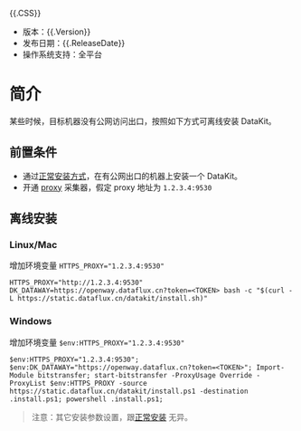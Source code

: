 {{.CSS}}

- 版本：{{.Version}}
- 发布日期：{{.ReleaseDate}}
- 操作系统支持：全平台

# 简介

某些时候，目标机器没有公网访问出口，按照如下方式可离线安装 DataKit。

## 前置条件

- 通过[正常安装方式](datakit-install)，在有公网出口的机器上安装一个 DataKit。
- 开通 [proxy](proxy) 采集器，假定 proxy 地址为 `1.2.3.4:9530`

## 离线安装

### Linux/Mac

增加环境变量 `HTTPS_PROXY="1.2.3.4:9530"`

```
HTTPS_PROXY="http://1.2.3.4:9530" DK_DATAWAY=https://openway.dataflux.cn?token=<TOKEN> bash -c "$(curl -L https://static.dataflux.cn/datakit/install.sh)"
```

### Windows

增加环境变量 `$env:HTTPS_PROXY="1.2.3.4:9530"`

```shell
$env:HTTPS_PROXY="1.2.3.4:9530"; $env:DK_DATAWAY="https://openway.dataflux.cn?token=<TOKEN>"; Import-Module bitstransfer; start-bitstransfer -ProxyUsage Override -ProxyList $env:HTTPS_PROXY -source https://static.dataflux.cn/datakit/install.ps1 -destination .install.ps1; powershell .install.ps1;
```

> 注意：其它安装参数设置，跟[正常安装](datakit-install) 无异。
